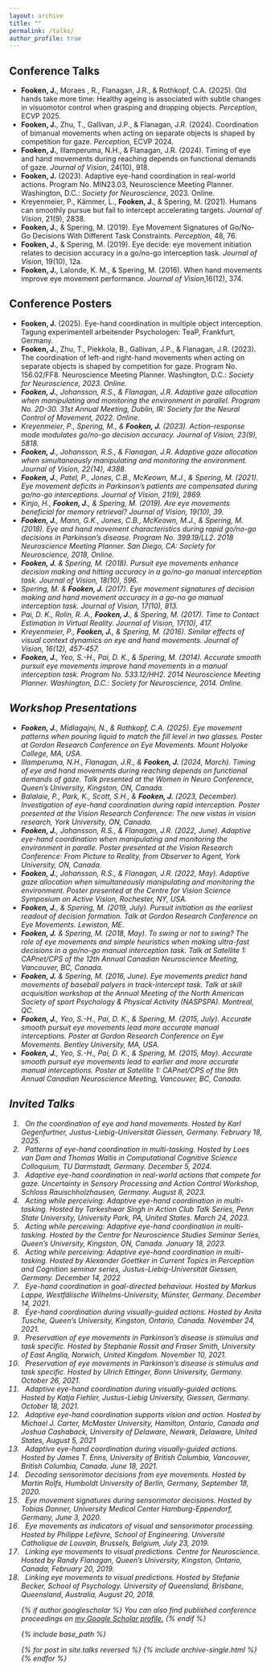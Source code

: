 ```yaml
---
layout: archive
title: ""
permalink: /talks/
author_profile: true
---
```


Conference Talks
------
* <b>Fooken, J.</b>, Moraes , R., Flanagan, J.R., & Rothkopf, C.A. (2025). Old hands take more time: Healthy ageing is associated with subtle changes in visuomotor control when grasping and dropping objects. <i>Perception</i>, ECVP 2025.
* <b>Fooken, J.</b>, Zhu, T., Gallivan, J.P., & Flanagan, J.R. (2024). Coordination of bimanual movements when acting on separate objects is shaped by competition for gaze. <i>Perception</i>, ECVP 2024.
* <b>Fooken, J.</b>, Illamperuma, N.H., & Flanagan, J.R. (2024). Timing of eye and hand movements during reaching depends on functional demands of gaze. <i>Journal of Vision</i>, 24(10), 918.
* <b>Fooken, J.</b> (2023). Adaptive eye-hand coordination in real-world actions. Program No. MIN23.03, Neuroscience Meeting Planner. Washington, D.C.: <i>Society for Neuroscience</i>, 2023. Online.
* Kreyenmeier, P., Kämmer, L., <b>Fooken, J.</b>, & Spering, M. (2021). Humans can smoothly pursue but fail to intercept accelerating targets. <i>Journal of Vision</i>, 21(9), 2838.
* <b>Fooken, J.</b>, & Spering, M. (2019). Eye Movement Signatures of Go/No-Go Decisions With Different Task Constraints. <i>Perception</i>, 48, 76.
* <b>Fooken, J.</b>, & Spering, M. (2019). Eye decide: eye movement initiation relates to decision accuracy in a go/no-go interception task. <i>Journal of Vision</i>, 19(10), 12a.
* <b>Fooken, J.</b>, Lalonde, K. M., & Spering, M. (2016). When hand movements improve eye movement performance. <i>Journal of Vision</i>,16(12), 374.

Conference Posters
------
* <b>Fooken, J.</b> (2025). Eye-hand coordination in multiple object interception. Tagung experimentell arbeitender Psychologen: TeaP, Frankfurt, Germany.
* <b>Fooken, J.</b>, Zhu, T., Piekkola, B., Gallivan, J.P., & Flanagan, J.R. (2023). The coordination of left-and right-hand movements when acting on separate objects is shaped by competition for gaze. Program No. 156.02/FF8. Neuroscience Meeting Planner. Washington, D.C.: <i>Society for Neuroscience, 2023. Online.
* <b>Fooken, J.</b>, Johansson, R.S., & Flanagan, J.R. Adaptive gaze allocation when manipulating and monitoring the environment in parallel. Program No. 2D-30. 31st Annual Meeting, Dublin, IR: <i>Society for the Neural Control of Movement</i>, 2022. Online.
* Kreyenmeier, P., Spering, M., & <b>Fooken, J.</b> (2023). Action-response mode modulates go/no-go decision accuracy. <i>Journal of Vision</i>, 23(9), 5818. 
* <b>Fooken, J.</b>, Johansson, R.S., & Flanagan, J.R. Adaptive gaze allocation when simultaneously manipulating and monitoring the environment. <i>Journal of Vision</i>, 22(14), 4388.
* <b>Fooken, J.</b>, Patel, P., Jones, C.B., McKeown, M.J., & Spering, M. (2021). Eye movement deficits in Parkinson’s patients are compensated during go/no-go interceptions. <i>Journal of Vision</i>, 21(9), 2869.
* Kinjo, H., <b>Fooken, J.</b>, & Spering, M. (2019). Are eye movements beneficial for memory retrieval?  <i>Journal of Vision</i>, 19(10), 39.
* <b>Fooken, J.</b>, Mann, G.K., Jones, C.B., McKeown, M.J., & Spering, M. (2018). Eye and hand movement characteristics during rapid go/no-go decisions in Parkinson’s disease. Program No. 399.19/LL2. 2018 Neuroscience Meeting Planner. San Diego, CA: Society for Neuroscience, 2018, Online.
* <b>Fooken, J.</b> & Spering, M. (2018). Pursuit eye movements enhance decision making and hitting accuracy in a go/no-go manual interception task. <i>Journal of Vision</i>, 18(10), 596.
* Spering, M. & <b>Fooken, J.</b> (2017). Eye movement signatures of decision making and hand movement accuracy in a go-no go manual interception task. <i>Journal of Vision</i>, 17(10), 813.
* Pai, D. K., Rolin, R. A., <b>Fooken, J.</b>, & Spering, M. (2017). Time to Contact Estimation in Virtual Reality.  <i>Journal of Vision</i>, 17(10), 417.
* Kreyenmeier, P., <b>Fooken, J.</b>, & Spering, M. (2016). Similar effects of visual context dynamics on eye and hand movements. <i>Journal of Vision</i>, 16(12), 457-457.
* <b>Fooken, J.</b>, Yeo, S.-H., Pai, D. K., & Spering, M. (2014). Accurate smooth pursuit eye movements improve hand movements in a manual interception task. Program No. 533.12/HH2. 2014 Neuroscience Meeting Planner. Washington, D.C.: Society for Neuroscience, 2014. Online.

Workshop Presentations
------
* <b>Fooken, J.</b>, Midlagajni, N., & Rothkopf, C.A. (2025). Eye movement patterns when pouring liquid to match the fill level in two glasses. Poster at Gordon Research Conference on Eye Movements. Mount Holyoke College, MA, USA.
* Illamperuma, N.H., Flanagan, J.R., & <b>Fooken, J.</b> (2024, March). Timing of eye and hand movements during reaching depends on functional demands of gaze. Talk presented at the Women in Neuro Conference, Queen’s University, Kingston, ON, Canada.
* Balalaie, P., Park, K., Scott, S.H., & <b>Fooken, J.</b> (2023, December). Investigation of eye-hand coordination during rapid interception. Poster presented at the Vision Research Conference: The new vistas in vision research, York University, ON, Canada.
* <b>Fooken, J.</b>, Johansson, R.S., & Flanagan, J.R. (2022, June). Adaptive eye-hand coordination when manipulating and monitoring the environment in paralle. Poster presented at the Vision Research Conference: From Picture to Reality, from Observer to Agent, York University, ON, Canada.
* <b>Fooken, J.</b>, Johansson, R.S., & Flanagan, J.R. (2022, May). Adaptive gaze allocation when simultaneously manipulating and monitoring the environment. Poster presented at the Centre for Vision Science Symposium on Active Vision, Rochester, NY, USA.
* <b>Fooken, J.</b>, & Spering, M. (2019, July). Pursuit initiation as the earliest readout of decision formation. Talk at Gordon Research Conference on Eye Movements. Lewiston, ME.
* <b>Fooken, J.</b> & Spering, M. (2018, May). To swing or not to swing? The role of eye movements and simple heuristics when making ultra-fast decisions in a go/no-go manual interception task. Talk at Satellite 1: CAPnet/CPS of the 12th Annual Canadian Neuroscience Meeting, Vancouver, BC, Canada.
* <b>Fooken, J.</b> & Spering, M. (2016, June). Eye movements predict hand movements of baseball palyers in track-intercept task. Talk at skill acquisition workshop at the Annual Meeting of the North American Society of sport Psychology & Physical Activity (NASPSPA). Montreal, QC. 
* <b>Fooken, J.</b>, Yeo, S.-H., Pai, D. K., & Spering, M. (2015, July). Accurate smooth pursuit eye movements lead more accurate manual interceptions. Poster at Gordon Research Conference on Eye Movements. Bentley University, MA, USA.
* <b>Fooken, J.</b>, Yeo, S.-H., Pai, D. K., & Spering, M. (2015, May). Accurate smooth pursuit eye movements lead to earlier and more accurate manual interceptions. Poster at Satellite 1: CAPnet/CPS of the 9th Annual Canadian Neuroscience Meeting, Vancouver, BC, Canada.

Invited Talks
------
<ol>
<li> &nbsp; On the coordination of eye and hand movements. Hosted by Karl Gegenfurtner, Justus-Liebig-Universität Giessen, Germany. February 18, 2025.
<li> &nbsp; Patterns of eye-hand coordination in multi-tasking. Hosted by Loes van Dam and Thomas Wallis in Computational Cognitive Science Colloquium, TU Darmstadt, Germany. December 5, 2024.
<li> &nbsp; Adaptive eye-hand coordination in real-world actions that compete for gaze. Uncertainty in Sensory Processing and Action Control Workshop, Schloss Rauischholzhausen, Germany. August 8, 2023.
<li> &nbsp; Acting while perceiving: Adaptive eye-hand coordination in multi-tasking. Hosted by Tarkeshwar Singh in Action Club Talk Series, Penn State University, University Park, PA, United States. March 24, 2023.
<li> &nbsp; Acting while perceiving: Adaptive eye-hand coordination in multi-tasking. Hosted by the Centre for Neuroscience Studies Seminar Series, Queen’s University, Kingston, ON, Canada. January 18, 2023. 
<li> &nbsp; Acting while perceiving: Adaptive eye-hand coordination in multi-tasking. Hosted by Alexander Goettker in Current Topics in Perception and Cognition seminar series, Justus-Liebig-Universität Giessen, Germany. December 14, 2022 
<li> &nbsp; Eye-hand coordination in goal-directed behaviour. Hosted by Markus Lappe, Westfälische Wilhelms-University, Münster, Germany. December 14, 2021. 
<li> &nbsp; Eye-hand coordination during visually-guided actions. Hosted by Anita Tusche, Queen’s University, Kingston, Ontario, Canada. November 24, 2021. 
<li> &nbsp; Preservation of eye movements in Parkinson’s disease is stimulus and task specific. Hosted by Stephanie Rossit and Fraser Smith, University of East Anglia, Norwich, United Kingdom. November 10, 2021. 
<li> &nbsp; Preservation of eye movements in Parkinson’s disease is stimulus and task specific. Hosted by Ulrich Ettinger, Bonn University, Germany. October 26, 2021.
<li> &nbsp; Adaptive eye-hand coordination during visually-guided actions. Hosted by Katja Fiehler, Justus-Liebig University, Giessen, Germany. October 18, 2021. 
<li> &nbsp; Adaptive eye-hand coordination supports vision and action. Hosted by Michael J. Carter, McMaster University, Hamilton, Ontario, Canada and Joshua Cashaback, University of Delaware, Newark, Delaware, United States, August 5, 2021 
<li> &nbsp; Adaptive eye-hand coordination during visually-guided actions. Hosted by James T. Enns, University of British Columbia, Vancouver, British Columbia, Canada. June 18, 2021.
<li> &nbsp; Decoding sensorimotor decisions from eye movements. Hosted by Martin Rolfs, Humboldt University of Berlin, Germany, September 18, 2020.
<li> &nbsp; Eye movement signatures during sensorimotor decisions. Hosted by Tobias Donner, University Medical Center Hamburg-Eppendorf, Germany, June 3, 2020.
<li> &nbsp; Eye movements as indicators of visual and sensorimotor processing. Hosted by Philippe Lefèvre, School of Engineering. Université Catholique de Louvain, Brussels, Belgium, July 23, 2019.
<li> &nbsp; Linking eye movements to visual predictions. Centre for Neuroscience. Hosted by Randy Flanagan, Queen’s University, Kingston, Ontario, Canada, February 20, 2019.
<li> &nbsp; Linking eye movements to visual predictions. Hosted by Stefanie Becker, School of Psychology. University of Queensland, Brisbane, Queensland, Australia, August 20, 2018.



{% if author.googlescholar %}
  You can also find published conference proceedings on <u><a href="{{author.googlescholar}}">my Google Scholar profile</a>.</u>
{% endif %}

{% include base_path %}

{% for post in site.talks reversed %}
  {% include archive-single.html %}
{% endfor %}
